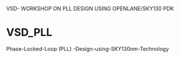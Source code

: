 VSD- WORKSHOP ON PLL DESIGN USING OPENLANE/SKY130 PDK
# VSD_PLL

Phase-Locked-Loop (PLL) -Design-using-SKY130nm-Technology


